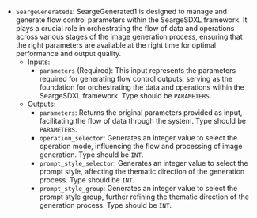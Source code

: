 - `SeargeGenerated1`: SeargeGenerated1 is designed to manage and generate flow control parameters within the SeargeSDXL framework. It plays a crucial role in orchestrating the flow of data and operations across various stages of the image generation process, ensuring that the right parameters are available at the right time for optimal performance and output quality.
    - Inputs:
        - `parameters` (Required): This input represents the parameters required for generating flow control outputs, serving as the foundation for orchestrating the data and operations within the SeargeSDXL framework. Type should be `PARAMETERS`.
    - Outputs:
        - `parameters`: Returns the original parameters provided as input, facilitating the flow of data through the system. Type should be `PARAMETERS`.
        - `operation_selector`: Generates an integer value to select the operation mode, influencing the flow and processing of image generation. Type should be `INT`.
        - `prompt_style_selector`: Generates an integer value to select the prompt style, affecting the thematic direction of the generation process. Type should be `INT`.
        - `prompt_style_group`: Generates an integer value to select the prompt style group, further refining the thematic direction of the generation process. Type should be `INT`.
